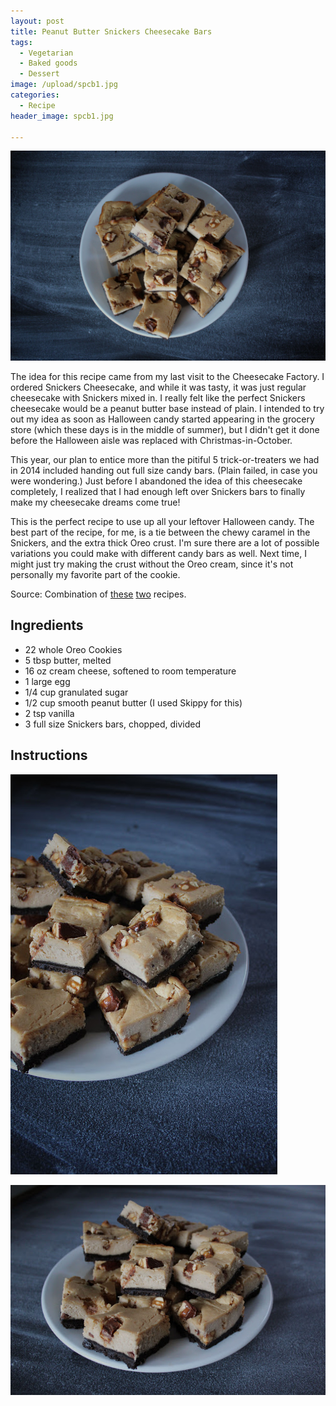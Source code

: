 ```yaml
---
layout: post
title: Peanut Butter Snickers Cheesecake Bars
tags:
  - Vegetarian
  - Baked goods
  - Dessert
image: /upload/spcb1.jpg
categories:
  - Recipe
header_image: spcb1.jpg

---
```


![Image of Peanut Butter Snickers Cheesecake Bars.](/upload/spcb1.jpg)

The idea for this recipe came from my last visit to the Cheesecake Factory. I ordered Snickers Cheesecake, and while it was tasty, it was just regular cheesecake with Snickers mixed in. I really felt like the perfect Snickers cheesecake would be a peanut butter base instead of plain. I intended to try out my idea as soon as Halloween candy started appearing in the grocery store (which these days is in the middle of summer), but I didn't get it done before the Halloween aisle was replaced with Christmas-in-October.  

  

This year, our plan to entice more than the pitiful 5 trick-or-treaters we had in 2014 included handing out full size candy bars. (Plain failed, in case you were wondering.) Just before I abandoned the idea of this cheesecake completely, I realized that I had enough left over Snickers bars to finally make my cheesecake dreams come true!

  

This is the perfect recipe to use up all your leftover Halloween candy. The best part of the recipe, for me, is a tie between the chewy caramel in the Snickers, and the extra thick Oreo crust. I'm sure there are a lot of possible variations you could make with different candy bars as well. Next time, I might just try making the crust without the Oreo cream, since it's not personally my favorite part of the cookie.

  

  
  

  

Source: Combination of [these](http://sallysbakingaddiction.com/2013/04/28/snickers-cheesecake-bars/) [two](http://sallysbakingaddiction.com/2013/07/16/peanut-butter-cup-pretzel-cheesecake-bars/) recipes.

## Ingredients

- 22 whole Oreo Cookies
- 5 tbsp butter, melted
- 16 oz cream cheese, softened to room temperature
- 1 large egg
- 1/4 cup granulated sugar
- 1/2 cup smooth peanut butter (I used Skippy for this)
- 2 tsp vanilla
- 3 full size Snickers bars, chopped, divided

## Instructions







![Image of Peanut Butter Snickers Cheesecake Bars.](/upload/spcb2.jpg)

![Image of Peanut Butter Snickers Cheesecake Bars.](/upload/spcb3.jpg)